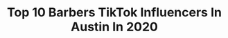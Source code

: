 ---
title: Top 10 Barbers TikTok Influencers In Austin In 2020
description: >-
  Find top barbers TikTok influencers in Austin in 2020. Most popular hashtags: #haircut #barber #viral #comedy.
platform: TikTok
profiles:
  - username: "manuelosuna63"
    fullname: >-
      Manuel Osuna278
    location: "United States"
    followers: 34759
    engagement: 473
    commentsToLikes: 0.002897
    id: ck80nq7z2dw930j78f9lz10l2
    verified: false
    hashtags: "#challenge, #soccergenderreveal, #superbowlliv, #fade"
  - username: "_josiah.g"
    fullname: >-
      Josiah Granderson
    location: "United States"
    followers: 17844
    engagement: 1469
    commentsToLikes: 0.040246
    id: ck9r4ppydw3yi0j78besmm7r6
    verified: false
    hashtags: "#cursedimages, #remix, #cali, #english"
  - username: "darkskindrizzy"
    fullname: >-
      JAMÀLY
    location: "United States"
    followers: 2740
    engagement: 737
    commentsToLikes: 0.050026
    id: ckahun5s9j53l0i78wdcs4en8
    verified: false
    hashtags: "#jamaica, #hair, #tattoo, #covid19"
  - username: "nick_geyer"
    fullname: >-
      Nick Geyer
    location: "United States"
    followers: 7890
    engagement: 556
    commentsToLikes: 0.072046
    id: ck9np9vdvxyj80j78tiu89v5n
    verified: false
    hashtags: "#punch, #bunnyhop, #fights, #backflipfail"
  - username: "rjsalsedo"
    fullname: >-
      Rjsalsedo
    location: "United States"
    followers: 52751
    engagement: 909
    commentsToLikes: 0.058038
    id: ck8kk5irlxsol0j78xwrrue3x
    verified: false
    hashtags: "#haircut, #inthehouseparty, #goingpro, #stayathome"
  - username: "aaronthebodybuilder"
    fullname: >-
      aaronthebodybuilder
    location: "United States"
    followers: 31029
    engagement: 764
    commentsToLikes: 0.012519
    id: cka0i879jclnb0i78mml4zu83
    verified: false
    hashtags: "#chestworkout, #squat, #may4th, #unoirl"
  - username: "jaidynbarber"
    fullname: >-
      • J A I D Y N •
    location: "United States"
    followers: 44939
    engagement: 2402
    commentsToLikes: 0.081497
    id: ck9m45cwvk5sh0j7863cyta3q
    verified: false
    hashtags: "#animalsreact, #iswearimnotmean, #signingday, #justsoyouknowmom"
  - username: "thompson.2.sharp"
    fullname: >-
      🥺💔
    location: "United States"
    followers: 162344
    engagement: 1979
    commentsToLikes: 0.049671
    id: ck81s8uojqvnl0j78ivzahdkx
    verified: false
    hashtags: "#barber, #420friendly, #duet, #foryoupage"
  - username: "teresametkermccar"
    fullname: >-
      #barberworld# tik57
    location: "United States"
    followers: 2563
    engagement: 1319
    commentsToLikes: 0.048964
    id: cka69kexusw800i78xv251rs0
    verified: false
    hashtags: "#cows4life, #over50dance, #dogvideos, #cowsquad"
  - username: "fidelpittss"
    fullname: >-
      Fidelpittss
    location: "United States"
    followers: 249440
    engagement: 1333
    commentsToLikes: 0.031658
    id: ckac3lagfbml40i780iuj0xaa
    verified: false
    hashtags: "#remake, #duet, #alabama, #likeandfollow"
---